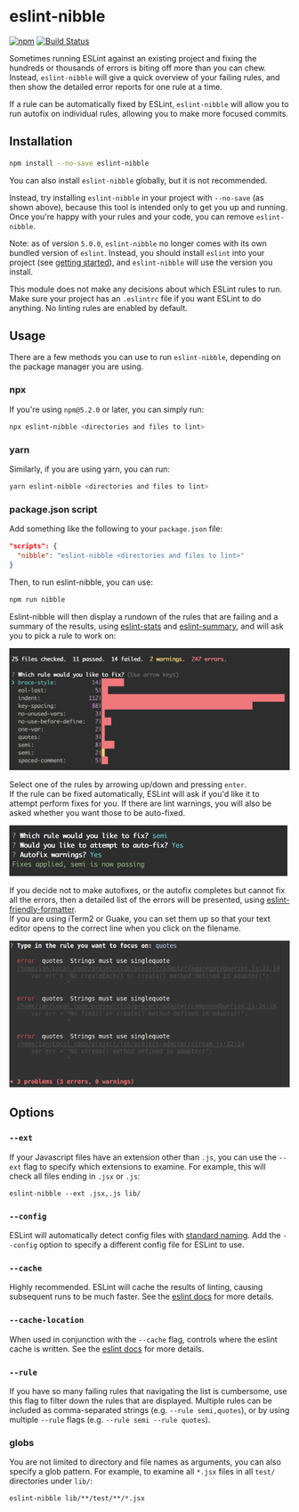 # eslint-nibble

[![npm][npm-badge]][npm-badge-url]
[![Build Status][travis-badge]][travis-badge-url]

Sometimes running ESLint against an existing project and fixing the hundreds or thousands of errors is biting off more than you can chew.  
Instead, `eslint-nibble` will give a quick overview of your failing rules, and then show the detailed error reports for one rule at a time.

If a rule can be automatically fixed by ESLint, `eslint-nibble` will allow you to run autofix on individual rules, allowing you to make more focused commits.

## Installation

```bash
npm install --no-save eslint-nibble
```

You can also install `eslint-nibble` globally, but it is not recommended.

Instead, try installing `eslint-nibble` in your project with `--no-save` (as shown above), because this tool is intended only to get you up and running.  Once you're happy with your rules and your code, you can remove `eslint-nibble`.

Note: as of version `5.0.0`, `eslint-nibble` no longer comes with its own bundled version of `eslint`.  Instead, you should install `eslint` into your project (see [getting started](https://eslint.org/docs/user-guide/getting-started)), and `eslint-nibble` will use the version you install.  

This module does not make any decisions about which ESLint rules to run.  Make sure your project has an `.eslintrc` file if you want ESLint to do anything.  No linting rules are enabled by default.


## Usage

There are a few methods you can use to run `eslint-nibble`, depending on the package manager you are using.

### npx

If you're using `npm@5.2.0` or later, you can simply run:

```bash
npx eslint-nibble <directories and files to lint>
```

### yarn

Similarly, if you are using yarn, you can run:

```bash
yarn eslint-nibble <directories and files to lint>
```

### package.json script

Add something like the following to your `package.json` file:

```json
"scripts": {
  "nibble": "eslint-nibble <directories and files to lint>"
}
```

Then, to run eslint-nibble, you can use:

```bash
npm run nibble
```

Eslint-nibble will then display a rundown of the rules that are failing and a summary of the results, 
using [eslint-stats](https://github.com/ganimomer/eslint-stats) 
and [eslint-summary](https://github.com/davidwaterston/eslint-summary), and will ask you to pick a rule to work on:

![eslint-stats-screenshot](docs/eslint-stats-screenshot.png)

Select one of the rules by arrowing up/down and pressing `enter`.  
If the rule can be fixed automatically, ESLint will ask if you'd like it to attempt perform fixes for you.
If there are lint warnings, you will also be asked whether you want those to be auto-fixed.

<img src="docs/autofix-applied.png" width="500px"/>

If you decide not to make autofixes, or the autofix completes but cannot fix all the errors, then a detailed list of the errors will be presented, using [eslint-friendly-formatter](https://github.com/royriojas/eslint-friendly-formatter).  
If you are using iTerm2 or Guake, you can set them up so that your text editor opens to the correct line when you click on the filename.

![eslint-friendly-formatter-screenshot](docs/eslint-friendly-formatter-screenshot.png)

## Options

### `--ext`

If your Javascript files have an extension other than `.js`, you can use the `--ext` flag to
specify which extensions to examine.  For example, this will check all files ending in `.jsx` or `.js`:

```shell
eslint-nibble --ext .jsx,.js lib/
```

### `--config`

ESLint will automatically detect config files with [standard naming](http://eslint.org/docs/user-guide/configuring#configuration-file-formats).
Add the `--config` option to specify a different config file for ESLint to use.

### `--cache`

Highly recommended.  ESLint will cache the results of linting, causing subsequent runs to be much faster.  See the
[eslint docs](https://eslint.org/docs/user-guide/command-line-interface#--cache) for more details.

### `--cache-location`
When used in conjunction with the `--cache` flag, controls where the eslint cache
is written.  See the [eslint docs](https://eslint.org/docs/user-guide/command-line-interface#--cache-location)
for more details.

### `--rule`
If you have so many failing rules that navigating the list is cumbersome, use this flag to filter down
the rules that are displayed.  Multiple rules can be included as comma-separated strings (e.g. `--rule semi,quotes`),
or by using multiple `--rule` flags (e.g. `--rule semi --rule quotes`).

### globs

You are not limited to directory and file names as arguments, you can also specify a glob pattern.
For example, to examine all `*.jsx` files in all `test/` directories under `lib/`:

```shell
eslint-nibble lib/**/test/**/*.jsx
```

[npm-badge]: https://img.shields.io/npm/v/eslint-nibble.svg
[npm-badge-url]: https://www.npmjs.com/package/eslint-nibble
[travis-badge]: https://travis-ci.org/IanVS/eslint-nibble.svg?branch=master
[travis-badge-url]: https://travis-ci.org/IanVS/eslint-nibble
